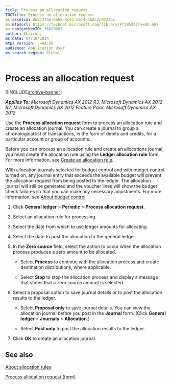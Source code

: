 ```yaml
---
title: Process an allocation request
TOCTitle: Process an allocation request
ms:assetid: db873fae-db65-4c42-b6f4-4b2c7c0723bc
ms:mtpsurl: https://technet.microsoft.com/library/Ff395362(v=AX.60)
ms:contentKeyID: 36059667
author: Khairunj
ms.date: 04/18/2014
mtps_version: v=AX.60
audience: Application User
ms.search.region: Global
---
```


# Process an allocation request 


[!INCLUDE[archive-banner](includes/archive-banner.md)]


_**Applies To:** Microsoft Dynamics AX 2012 R3, Microsoft Dynamics AX 2012 R2, Microsoft Dynamics AX 2012 Feature Pack, Microsoft Dynamics AX 2012_

Use the **Process allocation request** form to process an allocation rule and create an allocation journal. You can create a journal to group a chronological list of transactions, in the form of debits and credits, for a particular account or group of accounts.

Before you can process an allocation rule and create an allocations journal, you must create the allocation rule using the **Ledger allocation rule** form. For more information, see [Create an allocation rule](create-an-allocation-rule.md).

With allocation journals selected for budget control and with budget control turned on, any journal entry that exceeds the available budget will prevent the allocation request from being posted to the ledger. The allocation journal will still be generated and the voucher lines will show the budget check failures so that you can make any necessary adjustments. For more information, see [About budget control](about-budget-control.md).

1.  Click **General ledger** \> **Periodic** \> **Process allocation request**.

2.  Select an allocation rule for processing.

3.  Select the date from which to use ledger amounts for allocating.

4.  Select the date to post the allocation to the general ledger.

5.  In the **Zero source** field, select the action to occur when the allocation process produces a zero amount to be allocated.
    
      - Select **Process** to continue with the allocation process and create destination distributions, where applicable.
    
      - Select **Stop** to stop the allocation process and display a message that states that a zero source amount is selected.

6.  Select a proposal option to save journal details or to post the allocation results to the ledger.
    
      - Select **Proposal only** to save journal details. You can view the allocation journal before you post in the **Journal** form. (Click **General ledger** \> **Journals** \> **Allocation**.)
    
      - Select **Post only** to post the allocation results to the ledger.

7.  Click **OK** to create an allocation journal.

## See also

[About allocation rules](about-allocation-rules.md)

[Process allocation request (form)](https://technet.microsoft.com/library/ff395361\(v=ax.60\))

  


